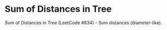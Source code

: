 # Sum of Distances in Tree

Sum of Distances in Tree (LeetCode #834) - Sum distances (diameter-like).
